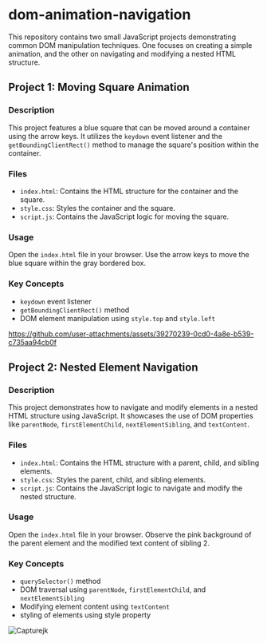 # dom-animation-navigation
This repository contains two small JavaScript projects demonstrating common DOM manipulation techniques.  One focuses on creating a simple animation, and the other on navigating and modifying a nested HTML structure.

## Project 1: Moving Square Animation

### Description

This project features a blue square that can be moved around a container using the arrow keys. It utilizes the `keydown` event listener and the `getBoundingClientRect()` method to manage the square's position within the container.

### Files

*   `index.html`: Contains the HTML structure for the container and the square.
*   `style.css`: Styles the container and the square.
*   `script.js`: Contains the JavaScript logic for moving the square.

### Usage

Open the `index.html` file in your browser. Use the arrow keys to move the blue square within the gray bordered box.

### Key Concepts

*   `keydown` event listener
*   `getBoundingClientRect()` method
*   DOM element manipulation using `style.top` and `style.left`


https://github.com/user-attachments/assets/39270239-0cd0-4a8e-b539-c735aa94cb0f



## Project 2: Nested Element Navigation

### Description

This project demonstrates how to navigate and modify elements in a nested HTML structure using JavaScript. It showcases the use of DOM properties like `parentNode`, `firstElementChild`, `nextElementSibling`, and `textContent`.

### Files

*   `index.html`: Contains the HTML structure with a parent, child, and sibling elements.
*   `style.css`: Styles the parent, child, and sibling elements.
*   `script.js`: Contains the JavaScript logic to navigate and modify the nested structure.

### Usage

Open the `index.html` file in your browser. Observe the pink background of the parent element and the modified text content of sibling 2.

### Key Concepts

*   `querySelector()` method
*   DOM traversal using `parentNode`, `firstElementChild`, and `nextElementSibling`
*   Modifying element content using `textContent`
*  styling of elements using style property

  ![Capturejk](https://github.com/user-attachments/assets/261f3e88-5347-4ed8-928e-805000dd704c)

